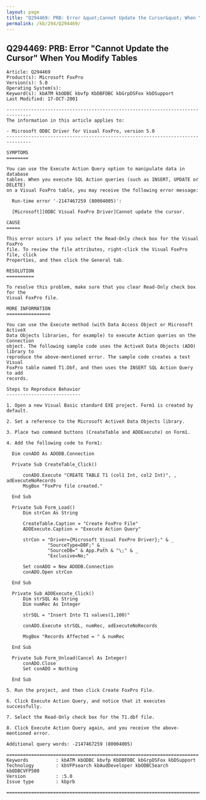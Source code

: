 ```yaml
---
layout: page
title: "Q294469: PRB: Error &quot;Cannot Update the Cursor&quot; When You Modify Tables"
permalink: /kb/294/Q294469/
---
```


## Q294469: PRB: Error &quot;Cannot Update the Cursor&quot; When You Modify Tables

	Article: Q294469
	Product(s): Microsoft FoxPro
	Version(s): 5.0
	Operating System(s): 
	Keyword(s): kbATM kbODBC kbvfp KbDBFDBC kbGrpDSFox kbDSupport
	Last Modified: 17-OCT-2001
	
	-------------------------------------------------------------------------------
	The information in this article applies to:
	
	- Microsoft ODBC Driver for Visual FoxPro, version 5.0 
	-------------------------------------------------------------------------------
	
	SYMPTOMS
	========
	
	You can use the Execute Action Query option to manipulate data in database
	tables. When you execute SQL Action queries (such as INSERT, UPDATE or DELETE)
	on a Visual FoxPro table, you may receive the following error message:
	
	  Run-time error '-2147467259 (80004005)':
	
	  [Microsoft][ODBC Visual FoxPro Driver]Cannot update the cursor.
	
	CAUSE
	=====
	
	This error occurs if you select the Read-Only check box for the Visual FoxPro
	file. To review the file attributes, right-click the Visual FoxPro file, click
	Properties, and then click the General tab.
	
	RESOLUTION
	==========
	
	To resolve this problem, make sure that you clear Read-Only check box for the
	Visual FoxPro file.
	
	MORE INFORMATION
	================
	
	You can use the Execute method (with Data Access Object or Microsoft ActiveX
	Data Objects libraries, for example) to execute Action queries on the Connection
	object. The following sample code uses the ActiveX Data Objects (ADO) library to
	reproduce the above-mentioned error. The sample code creates a test Visual
	FoxPro table named T1.Dbf, and then uses the INSERT SQL Action Query to add
	records.
	
	Steps to Reproduce Behavior
	---------------------------
	
	1. Open a new Visual Basic standard EXE project. Form1 is created by default.
	
	2. Set a reference to the Microsoft ActiveX Data Objects library.
	
	3. Place two command buttons (CreateTable and ADOExecute) on Form1.
	
	4. Add the following code to Form1:
	
	  Dim conADO As ADODB.Connection
	
	  Private Sub CreateTable_Click()
	
	      conADO.Execute "CREATE TABLE T1 (col1 Int, col2 Int)", , adExecuteNoRecords
	      MsgBox "FoxPro file created."
	      
	  End Sub
	
	  Private Sub Form_Load()
	      Dim strCon As String
	      
	      CreateTable.Caption = "Create FoxPro File"
	      ADOExecute.Caption = "Execute Action Query"
	      
	      strCon = "Driver={Microsoft Visual FoxPro Driver};" & _
	               "SourceType=DBF;" & _
	               "SourceDB=" & App.Path & "\;" & _
	               "Exclusive=No;"
	                   
	      Set conADO = New ADODB.Connection
	      conADO.Open strCon
	
	  End Sub
	
	  Private Sub ADOExecute_Click()
	      Dim strSQL As String
	      Dim numRec As Integer
	      
	      strSQL = "Insert Into T1 values(1,100)"
	
	      conADO.Execute strSQL, numRec, adExecuteNoRecords
	      
	      MsgBox "Records Affected = " & numRec
	      
	  End Sub
	
	  Private Sub Form_Unload(Cancel As Integer)
	      conADO.Close
	      Set conADO = Nothing
	
	  End Sub
	
	5. Run the project, and then click Create FoxPro File.
	
	6. Click Execute Action Query, and notice that it executes successfully.
	
	7. Select the Read-Only check box for the T1.dbf file.
	
	8. Click Execute Action Query again, and you receive the above-mentioned error.
	
	Additional query words: -2147467259 (80004005)
	
	======================================================================
	Keywords          : kbATM kbODBC kbvfp KbDBFDBC kbGrpDSFox kbDSupport 
	Technology        : kbVFPsearch kbAudDeveloper kbODBCSearch kbODBCVFP500
	Version           : :5.0
	Issue type        : kbprb
	
	=============================================================================
	
